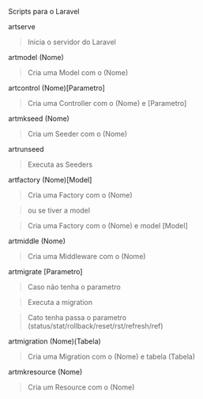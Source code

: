 Scripts para o Laravel

artserve

 > Inicia o servidor do Laravel

artmodel (Nome)

 > Cria uma Model com o (Nome)

artcontrol (Nome)[Parametro]

 > Cria uma Controller com o (Nome) e [Parametro]

artmkseed (Nome)

 > Cria um Seeder com o (Nome)

artrunseed

 > Executa as Seeders

artfactory (Nome)[Model]

 > Cria uma Factory com o (Nome)

 > ou se tiver a model

 > Cria uma Factory com o (Nome) e model [Model]

artmiddle (Nome)

 > Cria uma Middleware com o (Nome)

artmigrate [Parametro]

 > Caso não tenha o parametro

 > Executa a migration

 > Cato tenha passa o parametro (status/stat/rollback/reset/rst/refresh/ref)

artmigration (Nome)(Tabela)

 > Cria uma Migration com o (Nome) e tabela (Tabela)

artmkresource (Nome)

 > Cria um Resource com o (Nome) 
